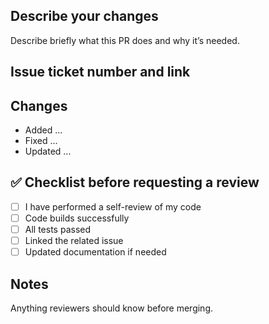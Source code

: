 ## Describe your changes
Describe briefly what this PR does and why it’s needed.

## Issue ticket number and link

## Changes
- Added ...
- Fixed ...
- Updated ...

## ✅ Checklist before requesting a review
- [ ] I have performed a self-review of my code
- [ ] Code builds successfully
- [ ] All tests passed
- [ ] Linked the related issue
- [ ] Updated documentation if needed

## Notes
Anything reviewers should know before merging.
